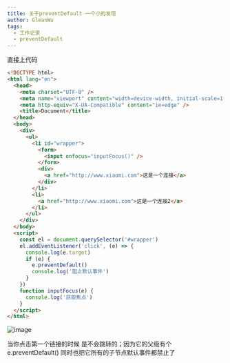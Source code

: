 ```yaml
---
title: 关于preventDefault 一个小的发现
author: GleanWu
tags:
  - 工作记录
  - preventDefault
---
```


直接上代码

```html
<!DOCTYPE html>
<html lang="en">
  <head>
    <meta charset="UTF-8" />
    <meta name="viewport" content="width=device-width, initial-scale=1.0" />
    <meta http-equiv="X-UA-Compatible" content="ie=edge" />
    <title>Document</title>
  </head>
  <body>
    <div>
      <ul>
        <li id="wrapper">
          <form>
            <input onfocus="inputFocus()" />
          </form>
          <div>
            <a href="http://www.xiaomi.com">这是一个连接</a>
          </div>
        </li>
        <li>
          <a href="http://www.xiaomi.com">这是一个连接2</a>
        </li>
      </ul>
    </div>
  </body>
  <script>
    const el = document.querySelector('#wrapper')
    el.addEventListener('click', (e) => {
      console.log(e.target)
      if (e) {
        e.preventDefault()
        console.log('阻止默认事件')
      }
    })
    function inputFocus(e) {
      console.log('获取焦点')
    }
  </script>
</html>
```

![image](https://user-images.githubusercontent.com/24740506/90085682-28803d00-dd4b-11ea-8e69-e8862df406bc.png)

当你点击第一个链接的时候 是不会跳转的；因为它的父级有个 e.preventDefault() 同时也把它所有的子节点默认事件都禁止了

